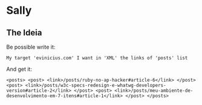 Sally
=====

The Ideia
---------
Be possible write it:

`
My target 'evinicius.com'
I want in 'XML' the links of 'posts' list
`

And get it:

`
<posts>
  <post>
    <link>/posts/ruby-no-ap-hacker#article-6</link>
  </post>
  <post>
    <link>/posts/w3c-specs-redesign-e-whatwg-developers-version#article-2</link>
  </post>
  <post>
    <link>/posts/meu-ambiente-de-desenvolvimento-em-7-itens#article-1</link>
  </post>
</posts>
`
